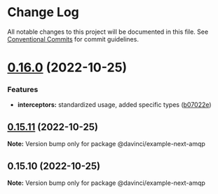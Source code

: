 # Change Log

All notable changes to this project will be documented in this file.
See [Conventional Commits](https://conventionalcommits.org) for commit guidelines.

# [0.16.0](https://github.com/HPInc/davinci/compare/@davinci/example-next-amqp@0.15.11...@davinci/example-next-amqp@0.16.0) (2022-10-25)


### Features

* **interceptors:** standardized usage, added specific types ([b07022e](https://github.com/HPInc/davinci/commit/b07022e482fe1dbf92b9190d34f065fb8254dde8))





## [0.15.11](https://github.com/HPInc/davinci/compare/@davinci/example-next-amqp@0.15.10...@davinci/example-next-amqp@0.15.11) (2022-10-25)

**Note:** Version bump only for package @davinci/example-next-amqp





## 0.15.10 (2022-10-25)

**Note:** Version bump only for package @davinci/example-next-amqp
